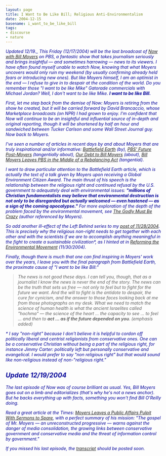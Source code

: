 ```yaml
---
layout: page
title: I Want to Be Like Bill; Religious Anti-Environmentalism
date: 2004-12-15
basename: i_want_to_be_like_bill
tags:
- discourse
- nature
---
```



<i style="color: #009">Updated 12/19._ This Friday (12/17/2004) will be the last
broadcast of [Now with Bill Moyers](http://www.pbs.org/now/) on PBS,
a fantastic show that takes journalism seriously and brings insightful &mdash;
and sometimes harrowing &mdash; news to its viewers. I have often found myself
unable to watch _Now_, knowing that what Moyers uncovers would only ruin my
weekend (by usually confirming already held fears or introducing new ones). But
like Moyers himself, I am an optimist in the end &mdash; I refuse to give in to
despair at the condition of the world. Do you remember those "I want to be like
Mike" Gatorade commercials with Michael Jordan? Well, I don't want to be like
Mike. **I want to be like Bill.**

<!--more-->

First, let me step back from the demise of _Now_: Moyers is retiring from the
show he created, but it will be carried forward by David Brancaccio, whose
Marketplace broadcasts (on NPR) I had grown to enjoy. I'm confident that _Now_
will continue to be an insightful and influential source of in-depth and
original reporting, though it will be shortened by half an hour and sandwiched
between Tucker Carlson and some _Wall Street Journal_ guy. Now back to Moyers.

I've seen a number of articles in recent days by and about Moyers that are truly
inspirational and/or informative: [Battlefield Earth](http://www.alternet.org/envirohealth/20666/) (by),
<a href="http://www.alternet.org/mediaculture/20741/">PBS' Future
Post-Moyers</a> (tangentially about), [Our Debt to
Bill Moyers](http://www.thenation.com/doc.mhtml?i=20041227&amp;s=editors2) (about), [Bill Moyers Leaves PBS in
the Middle of a Rebalancing Act](http://www.truthout.org/docs_04/112904V.shtml) (tangential).

I want to draw particular attention to the _Battlefield Earth_ article, which is
actually the text of a talk given by Moyers upon receiving a Global Environment
Citizen Award. The main thrust of his speech is the relationship between the
religious right and continued refusal by the U.S. government to adequately deal
with environmental issues: **"millions of Christian fundamentalists may believe
that environmental destruction is not only to be disregarded but actually
welcomed &mdash; even hastened &mdash; as a sign of the coming apocalypse."**
For more exploration of the depth of the problem faced by the environmental
movement, see [
The Godly Must Be Crazy](http://www.grist.org/news/maindish/2004/10/27/scherer-christian/index.html) (author referenced by Moyers).

So add another ill-effect of the Left Behind series to my [post of
11/28/2004](http://www.safnet.com/writing/archives/000043.html). This is precisely why **the religious non-right* needs to get
together with each other and with the scientists if we are to accomplish
anything meaningful in the fight to create a sustainable civilization**, as I
hinted at in [Reforming the
Environmental Movement](http://www.safnet.com/writing/archives/000044.html) (11/30/2004).

Finally, though there is much that one can find inspiring in Moyers' work over
the years, I leave you with the final paragraph from _Battlefield Earth_, the
proximate cause of "I want to be like Bill:"

> The news is not good these days. I can tell you, though, that as a journalist I
> know the news is never the end of the story. The news can be the truth that
> sets us free &mdash; not only to feel but to fight for the future we want. And
> the will to fight is the antidote to despair, the cure for cynicism, and the
> answer to those faces looking back at me from those photographs on my desk.
> What we need to match the science of human health is what the ancient
> Israelites called "hochma" &mdash; the science of the heart ... the capacity
> to see ... to feel ... and then to **act ... as if the future depended on
> you**. (_emphasis added_)

\* I say "non-right" because I don't believe it is helpful to cordon off
politically liberal and centrist religionists from conservative ones. One can be
a conservative Christian without being a part of the religious right, for
instance Jimmy Carter: politically left but personally conservative and
evangelical. I would prefer to say "non religious right" but that would sound
like non-religious instead of non-"religious right."

## Update 12/19/2004

The last episode of _Now_ was of course brilliant as usual. Yes, Bill Moyers
goes out on a limb and editorializes (that's why he's not a news anchor). But he
backs everything up with facts, something you won't find Bill O'Reilly doing.

Read a great article at the _Times_: [Moyers
Leaves a Public Affairs Pulpit With Sermons to Spare](http://www.nytimes.com/2004/12/17/arts/television/17moye.html?ex=1261026000&amp;en=e634685e55090435&amp;ei=5090&amp;partner=rssuserland), with a perfect summary
of his mission: "The gospel of Mr. Moyers &mdash; an unreconstructed progressive
&mdash; warns against the danger of media consolidation, the growing links
between conservative government and conservative media and the threat of
information control by government."

If you missed his last episode, the [transcript](http://www.pbs.org/now/archive_transcripts.html) should be
posted soon.
